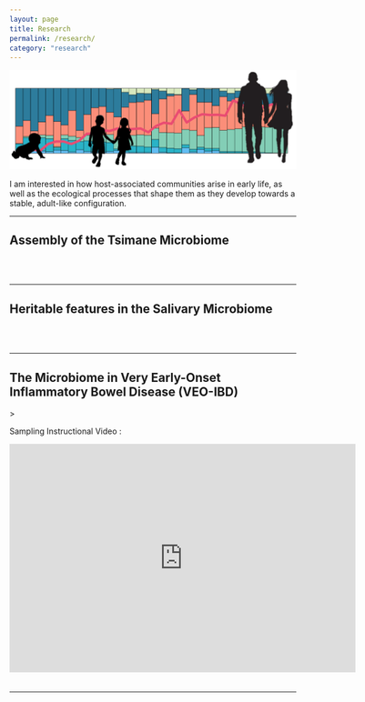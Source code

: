 ```yaml
---
layout: page
title: Research
permalink: /research/
category: "research"
---
```


![microbiome maturation](/images/microbiome_maturation.png)
 
I am interested in how host-associated communities arise in early life, as well as the ecological processes that shape them as they develop towards a stable, adult-like configuration.<br>

***

<h2>Assembly of the Tsimane Microbiome</h2>
<br>
<br>

***

<h2>Heritable features in the Salivary Microbiome</h2>
<br>
<br>

***

<h2>The Microbiome in Very Early-Onset Inflammatory Bowel Disease (VEO-IBD)</h2>
<br<br>>

Sampling Instructional Video :

<iframe id="kaltura_player" src="https://cdnapisec.kaltura.com/p/1392761/sp/139276100/embedIframeJs/uiconf_id/23332312/partner_id/1392761?iframeembed=true&playerId=kaltura_player&entry_id=0_oj289523&flashvars[mediaProtocol]=rtmp&amp;flashvars[streamerType]=rtmp&amp;flashvars[streamerUrl]=rtmp://www.kaltura.com:1935&amp;flashvars[rtmpFlavors]=1&amp;flashvars[localizationCode]=en&amp;flashvars[leadWithHTML5]=true&amp;flashvars[sideBarContainer.plugin]=true&amp;flashvars[sideBarContainer.position]=left&amp;flashvars[sideBarContainer.clickToClose]=true&amp;flashvars[chapters.plugin]=true&amp;flashvars[chapters.layout]=vertical&amp;flashvars[chapters.thumbnailRotator]=false&amp;flashvars[streamSelector.plugin]=true&amp;flashvars[EmbedPlayer.SpinnerTarget]=videoHolder&amp;flashvars[dualScreen.plugin]=true&amp;&wid=0_cba40pqq" width="608" height="402" allowfullscreen webkitallowfullscreen mozAllowFullScreen allow="autoplay *; fullscreen *; encrypted-media *" frameborder="0" title="Kaltura Player"></iframe>
<br>
<br>

***
<br>
<br>
